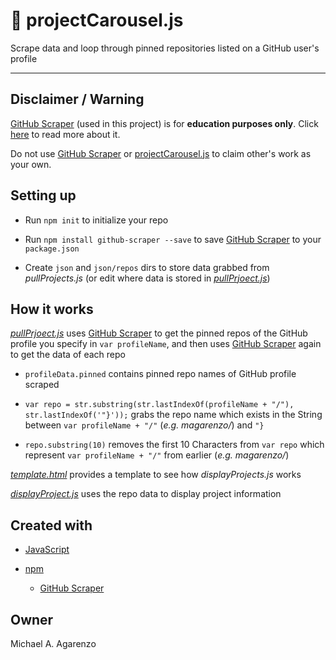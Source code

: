 # &#127904; projectCarousel.js

Scrape data and loop through pinned repositories listed on a GitHub user's profile

---

## Disclaimer / Warning

[GitHub Scraper](https://github.com/nelsonic/github-scraper) (used in this project) is for **education purposes only**. Click [here](https://github.com/nelsonic/github-scraper) to read more about it.

Do not use [GitHub Scraper](https://github.com/nelsonic/github-scraper) or [projectCarousel.js](https://github.com/magarenzo/projectCarousel.js) to claim other's work as your own.

## Setting up

* Run `npm init` to initialize your repo

* Run `npm install github-scraper --save` to save [GitHub Scraper](https://github.com/nelsonic/github-scraper) to your `package.json`

* Create `json` and `json/repos` dirs to store data grabbed from *pullProjects.js*  (or edit where data is stored in *[pullPrjoect.js](https://github.com/magarenzo/projectCarousel.js/blob/master/scripts/pullProjects.js)*)

## How it works

*[pullPrjoect.js](https://github.com/magarenzo/projectCarousel.js/blob/master/scripts/pullProjects.js)* uses [GitHub Scraper](https://github.com/nelsonic/github-scraper) to get the pinned repos of the GitHub profile you specify in `var profileName`, and then uses [GitHub Scraper](https://github.com/nelsonic/github-scraper) again to get the data of each repo

* `profileData.pinned` contains pinned repo names of GitHub profile scraped

* `var repo = str.substring(str.lastIndexOf(profileName + "/"), str.lastIndexOf('"}'));` grabs the repo name which exists in the String between `var profileName + "/"` (*e.g. magarenzo/*) and `"}`

* `repo.substring(10)` removes the first 10 Characters from `var repo` which represent `var profileName + "/"` from earlier (*e.g. magarenzo/*)

*[template.html](https://github.com/magarenzo/projectCarousel.js/blob/master/scripts/template.html)* provides a template to see how *displayProjects.js* works

*[displayProject.js](https://github.com/magarenzo/projectCarousel.js/blob/master/scripts/displayProjects.js)* uses the repo data to display project information

## Created with

* [JavaScript](https://www.javascript.com/)

* [npm](https://www.npmjs.com/)

  * [GitHub Scraper](https://github.com/nelsonic/github-scraper)

## Owner

Michael A. Agarenzo
